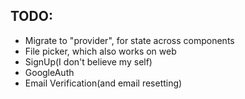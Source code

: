 ## TODO:
 * Migrate to "provider", for state across components
 * File picker, which also works on web
 * SignUp(I don't believe my self)
 * GoogleAuth
 * Email Verification(and email resetting)
